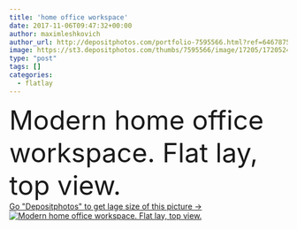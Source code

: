 ```yaml
---
title: 'home office workspace'
date: 2017-11-06T09:47:32+00:00
author: maximleshkovich
author_url: http://depositphotos.com/portfolio-7595566.html?ref=64678756
image: https://st3.depositphotos.com/thumbs/7595566/image/17205/172052462/api_thumb_450.jpg?forcejpeg=true
type: "post"
tags: []
categories: 
  - flatlay
---
```

<div aling="center">
            <font size="60"> Modern home office workspace. Flat lay, top view.</font>   
</div>
<div>
    <a href='https://depositphotos.com/172052462/stock-photo-home-office-workspace.html?ref=64678756' target=_blank > Go "Depositphotos" to get lage size of this picture ->
        <img href='https://depositphotos.com/172052462/stock-photo-home-office-workspace.html?ref=64678756' src='https://st3.depositphotos.com/7595566/17205/i/950/depositphotos_172052462-stock-photo-home-office-workspace.jpg?forcejpeg=true' alt='Modern home office workspace. Flat lay, top view.' >
    </a>
</div>
